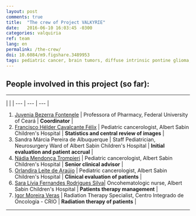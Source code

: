 ```yaml
---
layout: post
comments: true
title:  "The crew of Project VALKYRIE"
date:   2016-06-10 16:03:45 -0300
categories: valquiria
ref: team
lang: en
permalink: /the-crew/
doi: 10.6084/m9.figshare.3489953
tags: pediatric cancer, brain tumors, diffuse intrinsic pontine glioma, clinical trial, project valkyrie
---
```


## People involved in this project (so far):

---

| | |
--- | --- | --- |
1. [Juvenia Bezerra Fontenele](http://lattes.cnpq.br/8074057039410516) | Professora of Pharmacy, Federal University of Ceará  | **Coordinator** |
2. [Francisco Hélder Cavalcante Félix](http://lattes.cnpq.br/6162559061981731) | Pediatric cancerologist, Albert Sabin Children's Hospital |  **Statistics and central review of images** |
3. Sandra Márcia Pereira de Albuquerque | Staff Pediatrician, Neurosurgery Ward of Albert Sabin Children's Hospital | **Initial evaluation and patient accrual** |
4. [Nádia Mendonça Trompieri]( http://lattes.cnpq.br/8778763921712253) | Pediatric cancerologist, Albert Sabin Children's Hospital |  **Senior clinical advisor** |
5. [Orlandira Leite de Araújo](http://lattes.cnpq.br/1752432635257758) | Pediatric cancerologist, Albert Sabin Children's Hospital  | **Clinical evaluation of patients** |
6. [Sara Lívia Fernandes Rodrigues Silva](http://lattes.cnpq.br/1457213218720948)| Oncohematologic nurse, Albert Sabin Children's Hospital |  **Patients therapy management** |
7. [Igor Moreira Veras](http://lattes.cnpq.br/8832921114000649) | Radiation Therapy Specialist, Centro Integrado de Oncología - CRIO | **Radiation therapy of patients** |

---
